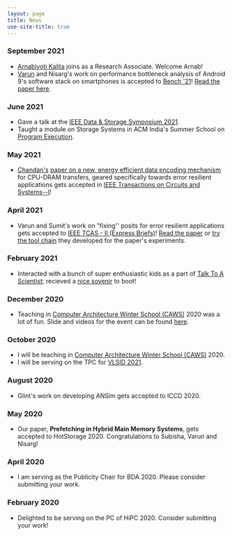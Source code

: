 ```yaml
---
layout: page
title: News
use-site-title: true
---
```

### September 2021
* <a href="https://www.linkedin.com/in/arnabkalita/">Arnabjyoti Kalita</a> joins as a Research Associate. Welcome Arnab!
* <a href="https://varungohil.github.io/">Varun</a> and Nisarg's work on performance bottleneck analysis of Android 9's software stack on smartphones is accepted to <a href="https://www.benchcouncil.org/bench21/">Bench '21</a>! <a href="pubs/bench2021.pdf">Read the paper here</a>.   

### June 2021
* Gave a talk at the <a href="https://dss-2021.ieeebangalore.org/">IEEE Data & Storage Symposium 2021</a>.
* Taught a module on Storage Systems in ACM India's Summer School on <a href="https://india.acm.org/education/program-execution-summer-2021">Program Execution</a>.

### May 2021
* <a href="https://chajha.github.io/">Chandan's</a> <a href="https://arxiv.org/pdf/2105.07432.pdf">paper on a new, energy efficient data encoding mechanism</a> for CPU-DRAM transfers, geared specifically
towards error resilient applications gets accepted in <a href="https://ieee-cas.org/publications/transactions-circuits-and-systems-i-regular-papers">IEEE Transactions on Circuits and Systems--I</a>!

### April 2021
*  Varun and Sumit's work on "fixing'' posits for error resilient applications gets accepted to 
        <a href="https://ieee-cas.org/pubs/tcas2">IEEE TCAS - II (Express Briefs)</a>! 
        <a href="https://arxiv.org/pdf/2104.04763.pdf">Read the paper</a> or 
        <a href="https://github.com/COSys-Research/Fixed-Posit">try the tool chain</a> they developed for 
        the paper's experiments.


### February 2021
* Interacted with a bunch of super enthusiastic kids as a part of <a href="https://www.talktoascientistindia.com/">Talk To A 
    Scientist</a>; recieved a <a href="/pubs/misc/ttasSouvenirMA.pdf">nice sovenir</a> to boot!  
    
### December 2020
* Teaching in <a href="https://www.chips.pes.edu/caws2020">Computer Architecture Winter School (CAWS)</a> 2020 was a lot of fun. Slide and videos for the event can be found <a href="https://drive.google.com/drive/u/1/folders/1a-w0jEIimpOvakwDLD9qOpU-R10zEifX">here</a>.

### October 2020
* I will be teaching in <a href="https://www.chips.pes.edu/caws2020">Computer Architecture Winter School (CAWS)</a> 2020.
* I will be serving on the TPC for <a href="http://embeddedandvlsidesignconference.org/">VLSID 2021</a>.

### August 2020
* Glint's work on developing ANSim gets accepted to ICCD 2020.

### May 2020
* Our paper, **Prefetching in Hybrid Main Memory Systems**, gets accepted to HotStorage 2020. Congratulations to Subisha, Varun and Nisarg!

### April 2020
* I am serving as the Publicity Chair for BDA 2020. Please 
consider submitting your work.

### February 2020
* Delighted to be serving on the PC of HiPC 2020. Consider submitting your 
work!
